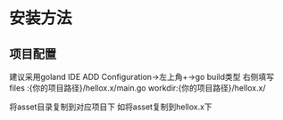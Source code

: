 <!--
 * @Description: 
 * @Author: neozhang
 * @Date: 2021-12-28 22:36:04
 * @LastEditors: neozhang
 * @LastEditTime: 2021-12-28 22:36:04
-->

# 安装方法

## 项目配置
建议采用goland IDE 
ADD Configuration->左上角+->go build类型
右侧填写
files :{你的项目路径}/hellox.x/main.go
workdir:{你的项目路径}/hellox.x/

将asset目录复制到对应项目下
如将asset复制到hellox.x下

